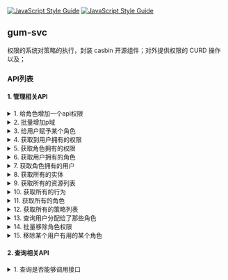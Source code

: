 [![JavaScript Style Guide](https://cdn.rawgit.com/feross/standard/master/badge.svg)](https://github.com/feross/standard)
[![JavaScript Style Guide](https://img.shields.io/badge/code_style-standard-brightgreen.svg)](https://standardjs.com)
## gum-svc
权限的系统对策略的执行，封装 casbin 开源组件；对外提供权限的 CURD 操作以及；

### API列表
#### 1. 管理相关API
<details>
  <summary>1. 给角色增加一个api权限</summary>
  <pre><code>
    {
        "method":"addPolicy",
        "args":["机构管理员","api/v1/users","DELETE"]
    }
</code></pre>
</details>

<details>
  <summary>2. 批量增加p域</summary>
  <pre><code>
    {
        "method":"addPolicies",
        "args":[
            [
                [
                    "机构管理员",
                    "api/v1/users",
                    "(GET)|(POST)|(PUT)|(PATCH)|(DELETE)"
                ],
                [
                    "机构管理员",
                    "api/v1/role/*",
                    "GET"
                ],
                [
                    "机构管理员",
                    "api/v1/school/:schoolid/teacher/:teacherid",
                    "POST"
                ]
            ]
        ]
    }
</code></pre>
</details>

<details>
  <summary>3. 给用户赋予某个角色</summary>
  <pre><code>
    {
        "method":"addRoleForUser",
        "args":["hyx","机构管理员"]
    }
</code></pre>
</details>

<details>
  <summary>4. 获取到用户拥有的权限</summary>
  <pre><code>
    {
        "method":"getImplicitPermissionsForUser",
        "args":["hyx"]
    }
</code></pre>
</details>

<details>
  <summary>5. 获取角色拥有的权限</summary>
  <pre><code>
    {
        "method":"getFilteredNamedPolicy",
        "args":["p",0,"机构管理员"]
    }
</code></pre>
</details>

<details>
  <summary>6. 获取用户拥有的角色</summary>
  <pre><code>
    {
        "method":"getImplicitRolesForUser",
        "args":["ypj"]
    }
    // 或者
    {
        "method":"getRolesForUser",
        "args":["hyx"]
    }
</code></pre>
</details>

<details>
  <summary>7. 获取角色拥有的用户</summary>
  <pre><code>
    {
        "method":"getUsersForRole",
        "args":["机构管理员"]
    }
</code></pre>
</details>

<details>
  <summary>8. 获取所有的实体</summary>
  <pre><code>
    {
        "method":"getAllSubjects",
        "args":[]
    }
</code></pre>
</details>

<details>
  <summary>9. 获取所有的资源列表</summary>
  <pre><code>
    {
        "method":"getAllObjects",
        "args":[]
    }
</code></pre>
</details>

<details>
  <summary>10. 获取所有的行为</summary>
  <pre><code>
    {
        "method":"getAllActions",
        "args":[]
    }
</code></pre>
</details>

<details>
  <summary>11. 获取所有的角色</summary>
  <pre><code>
    {
        "method":"getAllRoles",
        "args":[]
    }
</code></pre>
</details>

<details>
  <summary>12. 获取所有的策略列表</summary>
  <pre><code>
    {
        "method":"getPolicy",
        "args":[]
    }
</code></pre>
</details>

<details>
  <summary>13. 查询用户分配给了那些角色</summary>
  <pre><code>
    {
        "method":"getFilteredNamedGroupingPolicy",
        "args":["g",0,"hyx"]
    }
</code></pre>
</details>

<details>
  <summary>14. 批量移除角色权限</summary>
  <pre><code>
    {
        "method":"removeNamedPolicies",
        "args":["p",[   
            ['jack', 'data4', 'read'],
            ['katy', 'data4', 'write'],
            ['leyo', 'data4', 'read'],
            ['ham', 'data4', 'write']
            ]
        ]
    }
</code></pre>
</details>

<details>
  <summary>15. 移除某个用户有用的某个角色</summary>
  <pre><code>
    {
        "method":"deleteRoleForUser",
        "args":["testuser","测试角色"]
    }
</code></pre>
</details>

#### 2. 查询相关API

<details>
  <summary>1. 查询是否能够调用接口</summary>
  <pre><code>
    {
      "sub":"hyx",
      "obj":"/api/v1/check",
      "act":"POST"
    }
</code></pre>
</details>
